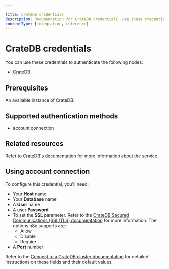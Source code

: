 ```yaml
---

title: CrateDB credentials
description: Documentation for CrateDB credentials. Use these credentials to authenticate CrateDB in n8n, a workflow automation platform.
contentType: [integration, reference]
---
```


# CrateDB credentials

You can use these credentials to authenticate the following nodes:

- [CrateDB](/integrations/builtin/app-nodes/n8n-nodes-base.cratedb.md)

## Prerequisites

An available instance of CrateDB. 

## Supported authentication methods

- account connection

## Related resources

Refer to [CrateDB's documentation](https://cratedb.com/docs/crate/reference/en/latest/) for more information about the service.

## Using account connection

To configure this credential, you'll need:

- Your **Host** name
- Your **Database** name
- A **User** name
- A user **Password**
- To set the **SSL** parameter. Refer to the [CrateDB Secured Communications (SSL/TLS) documentation](https://cratedb.com/docs/crate/reference/en/5.7/admin/ssl.html#admin-ssl) for more information. The options n8n supports are:
    - Allow 
    - Disable
    - Require
- A **Port** number

Refer to the [Connect to a CrateDB cluster documentation](https://cratedb.com/docs/crate/clients-tools/en/latest/connect/) for detailed instructions on these fields and their default values.

